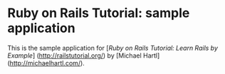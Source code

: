 # Ruby on Rails Tutorial: sample application

This is the sample application for
[*Ruby on Rails Tutorial: Learn Rails by Example*] (http://railstutorial.org/) by [Michael Hartl] (http://michaelhartl.com/).

